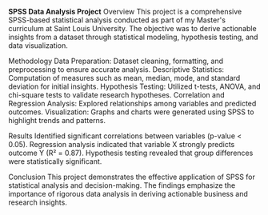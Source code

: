 **SPSS Data Analysis Project**
Overview
This project is a comprehensive SPSS-based statistical analysis conducted as part of my Master's curriculum at Saint Louis University. The objective was to derive actionable insights from a dataset through statistical modeling, hypothesis testing, and data visualization.

Methodology
Data Preparation: Dataset cleaning, formatting, and preprocessing to ensure accurate analysis.
Descriptive Statistics: Computation of measures such as mean, median, mode, and standard deviation for initial insights.
Hypothesis Testing: Utilized t-tests, ANOVA, and chi-square tests to validate research hypotheses.
Correlation and Regression Analysis: Explored relationships among variables and predicted outcomes.
Visualization: Graphs and charts were generated using SPSS to highlight trends and patterns.

Results
Identified significant correlations between variables (p-value < 0.05).
Regression analysis indicated that variable X strongly predicts outcome Y (R² = 0.87).
Hypothesis testing revealed that group differences were statistically significant.

Conclusion
This project demonstrates the effective application of SPSS for statistical analysis and decision-making. The findings emphasize the importance of rigorous data analysis in deriving actionable business and research insights.

